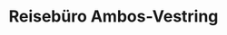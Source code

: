 ---
title: "Reisebüro Ambos-Vestring"
url: /castrop-rauxel/reisebuero-ambos-vestring/
shop: Tickets
---